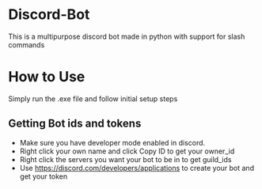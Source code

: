 # Discord-Bot
This is a multipurpose discord bot made in python with support for slash commands

# How to Use
Simply run the .exe file and follow initial setup steps

## Getting Bot ids and tokens
- Make sure you have developer mode enabled in discord.
- Right click your own name and click Copy ID to get your owner_id
- Right click the servers you want your bot to be in to get guild_ids
- Use https://discord.com/developers/applications to create your bot and get your token
